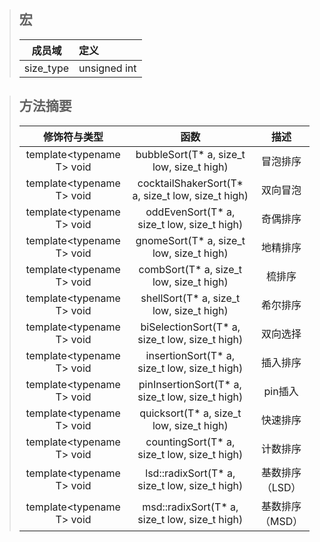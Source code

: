 > ## 宏 ##
>| 成员域 | 定义 |
>|:------:|:----|
>| size_type | unsigned int |

> ## 方法摘要 ##
> 
>| 修饰符与类型 | 函数 | 描述 |
>|:----------:|:-----:|:------:|
>| template\<typename T\> void | bubbleSort(T* a, size_t low, size_t high) | 冒泡排序 |
>| template\<typename T\> void | cocktailShakerSort(T* a, size_t low, size_t high) | 双向冒泡 |
>| template\<typename T\> void | oddEvenSort(T* a, size_t low, size_t high) | 奇偶排序 |
>| template\<typename T\> void | gnomeSort(T* a, size_t low, size_t high) | 地精排序 |
>| template\<typename T\> void | combSort(T* a, size_t low, size_t high) | 梳排序 |
>| template\<typename T\> void | shellSort(T* a, size_t low, size_t high) | 希尔排序 |
>| template\<typename T\> void | biSelectionSort(T* a, size_t low, size_t high) | 双向选择 |
>| template\<typename T\> void | insertionSort(T* a, size_t low, size_t high) | 插入排序 |
>| template\<typename T\> void | pinInsertionSort(T* a, size_t low, size_t high) | pin插入 |
>| template\<typename T\> void | quicksort(T* a, size_t low, size_t high) | 快速排序 |
>| template\<typename T\> void | countingSort(T* a, size_t low, size_t high) | 计数排序 |
>| template\<typename T\> void | lsd::radixSort(T* a, size_t low, size_t high) | 基数排序（LSD） |
>| template\<typename T\> void | msd::radixSort(T* a, size_t low, size_t high) | 基数排序（MSD） |
